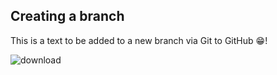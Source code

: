 ## Creating a branch

This is a text to be added to a new branch via Git to GitHub 😁!

![download](https://user-images.githubusercontent.com/102384842/166713713-1431d980-930d-4ee4-8c86-60c2987432f3.jpg)
